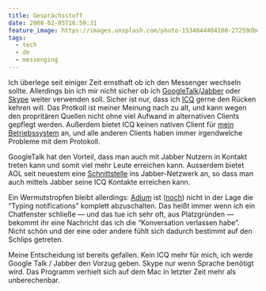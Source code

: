 ```yaml
---
title: Gesprächsstoff
date: 2008-02-05T16:59:31
feature_image: https://images.unsplash.com/photo-1534844404100-27259dbdc22c?ixlib=rb-0.3.5&q=80&fm=jpg&crop=entropy&cs=tinysrgb&w=1080&fit=max&ixid=eyJhcHBfaWQiOjExNzczfQ&s=374c8a40d825660460d9a193fca581a0
tags:
  - tech
  - de
  - messenging
---
```


Ich überlege seit einiger Zeit ernsthaft ob ich den Messenger wechseln sollte. Allerdings bin ich mir nicht sicher ob ich [GoogleTalk](http://talk.google.com)/[Jabber](http://www.jabber.org) oder [Skype](http://www.skype.com) weiter verwenden soll. Sicher ist nur, dass ich [ICQ](http://www.icq.com) gerne den Rücken kehren will. Das Protkoll ist meiner Meinung nach zu alt, und kann wegen den propritären Quellen nicht ohne viel Aufwand in alternativen Clients gepflegt werden. Außerdem bietet ICQ keinen nativen Client für [mein Betriebssystem](http://www.apple.com/macosx/) an, und alle anderen Clients haben immer irgendwelche Probleme mit dem Protokoll.

GoogleTalk hat den Vorteil, dass man auch mit Jabber Nutzern in Kontakt treten kann und somit viel mehr Leute erreichen kann. Ausserdem bietet AOL seit neuestem eine [Schnittstelle](http://wiki.jabber.org/index.php/AOL_Alpha) ins Jabber-Netzwerk an, so dass man auch mittels Jabber seine ICQ Kontakte erreichen kann.

Ein Wermutstropfen bleibt allerdings: [Adium](http://www.adiumx.com) ist ([noch](http://trac.adiumx.com/ticket/8082)) nicht in der Lage die “Typing notifications” komplett abzuschalten. Das heißt immer wenn ich ein Chatfenster schließe — und das tue ich sehr oft, aus Platzgründen — bekommt ihr eine Nachricht das ich die “Konversation verlassen habe”. Nicht schön und der eine oder andere fühlt sich dadurch bestimmt auf den Schlips getreten.

Meine Entscheidung ist bereits gefallen. Kein ICQ mehr für mich, ich werde Google Talk / Jabber den Vorzug geben. Skype nur wenn Sprache benötigt wird. Das Programm verhielt sich auf dem Mac in letzter Zeit mehr als unberechenbar.
